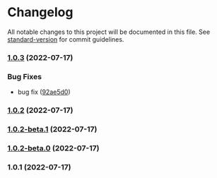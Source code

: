 # Changelog

All notable changes to this project will be documented in this file. See [standard-version](https://github.com/conventional-changelog/standard-version) for commit guidelines.

### [1.0.3](https://github.com/xiexuan-star/standard-version/compare/v1.0.2...v1.0.3) (2022-07-17)


### Bug Fixes

* bug fix ([92ae5d0](https://github.com/xiexuan-star/standard-version/commit/92ae5d01fe5f57f3976128e1c69e732b4cbf4727))

### [1.0.2](https://github.com/xiexuan-star/standard-version/compare/v1.0.2-beta.1...v1.0.2) (2022-07-17)

### [1.0.2-beta.1](https://github.com/xiexuan-star/standard-version/compare/v1.0.2-beta.0...v1.0.2-beta.1) (2022-07-17)

### [1.0.2-beta.0](https://github.com/xiexuan-star/standard-version/compare/v1.0.1...v1.0.2-beta.0) (2022-07-17)

### 1.0.1 (2022-07-17)
